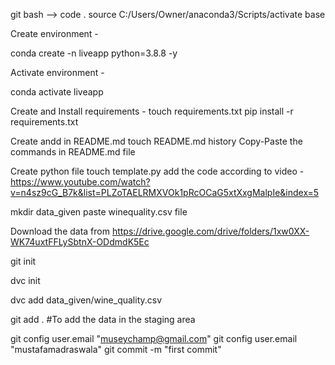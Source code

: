 git bash --> code .
source C:/Users/Owner/anaconda3/Scripts/activate base

Create environment - 

conda create -n liveapp python=3.8.8 -y

Activate environment -

conda activate liveapp

Create and Install requirements - 
touch requirements.txt
pip install -r  requirements.txt

Create andd in README.md
touch README.md
history
Copy-Paste the commands in README.md file

Create python file
touch template.py
add the code according to video - https://www.youtube.com/watch?v=n4sz9cG_B7k&list=PLZoTAELRMXVOk1pRcOCaG5xtXxgMalpIe&index=5

mkdir data_given
paste winequality.csv file

Download the data from 
https://drive.google.com/drive/folders/1xw0XX-WK74uxtFFLySbtnX-ODdmdK5Ec

git init

dvc init

dvc add data_given/wine_quality.csv

git add . #To add the data in the staging area

git config user.email "museychamp@gmail.com"
git config user.email "mustafamadraswala"
git commit -m "first commit"